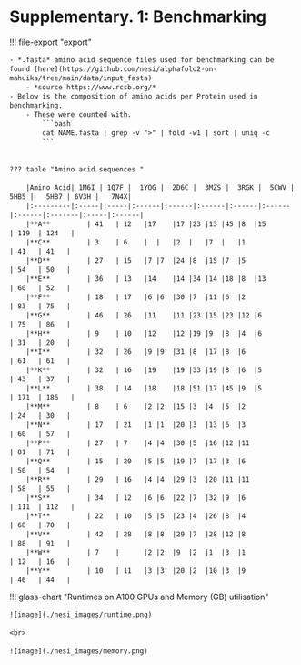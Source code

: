 # Supplementary. 1:  Benchmarking


!!! file-export "export"

    - *.fasta* amino acid sequence files used for benchmarking can be found [here](https://github.com/nesi/alphafold2-on-mahuika/tree/main/data/input_fasta)
        - *source https://www.rcsb.org/*
    - Below is the composition of amino acids per Protein used in benchmarking. 
        - These were counted with.
            ```bash
            cat NAME.fasta | grep -v ">" | fold -w1 | sort | uniq -c
            ```


    ??? table "Amino acid sequences "
    
        |Amino Acid| 1M6I | 1Q7F |	1YOG |	2D6C |	3MZS |	3RGK |	5CWV |	5HB5 |	 5HB7 |	6V3H |	 7N4X|
        |:---------|:-----|:-----|:------|:------|:------|:------|:------|:------|:-------|:-----|:------|
        |**A**	       | 41	  | 12	 |17	|17	|23	|13	|45	|8	|15	                              | 119	 | 124   |
        |**C**	       | 3	  | 6	 |	|	|2	|	|7	|	|1	                              | 41	 | 41   |
        |**D**	       | 27	  | 15	 |7	|7	|24	|8	|15	|7	|5	                              | 54	 | 50   |
        |**E**	       | 36	  | 13	 |14	|14	|34	|14	|18	|8	|13	                              | 60	 | 52   |
        |**F**	       | 18	  | 17	 |6	|6	|30	|7	|11	|6	|2	                              | 83	 | 75   |
        |**G**	       | 46	  | 26	 |11	|11	|23	|15	|23	|12	|6	                              | 75	 | 86   |
        |**H**	       | 9	  | 10	 |12	|12	|19	|9	|8	|4	|6	                              | 31	 | 20   |
        |**I**	       | 32	  | 26	 |9	|9	|31	|8	|17	|8	|6	                              | 61	 | 61   |
        |**K**	       | 32	  | 16	 |19	|19	|33	|19	|8	|6	|5	                              | 43	 | 37   |
        |**L**	       | 38	  | 14	 |18	|18	|51	|17	|45	|9	|5	                              | 171	 | 186   |
        |**M**	       | 8	  | 6	 |2	|2	|15	|3	|4	|5	|2	                              | 24	 | 30   |
        |**N**	       | 17	  | 21	 |1	|1	|20	|3	|13	|6	|3	                              | 60	 | 57   |
        |**P**	       | 27	  | 7	 |4	|4	|30	|5	|16	|12	|11	                              | 81	 | 71   |
        |**Q**	       | 15	  | 20	 |5	|5	|19	|7	|17	|3	|6	                              | 50	 | 54   |
        |**R**	       | 29	  | 16	 |4	|4	|29	|3	|20	|11	|11	                              | 58	 | 55   |
        |**S**	       | 34	  | 12	 |6	|6	|22	|7	|32	|9	|6	                              | 111	 | 112   |
        |**T**	       | 22	  | 10	 |5	|5	|23	|4	|26	|8	|4	                              | 68	 | 70   |
        |**V**	       | 42	  | 28	 |8	|8	|29	|7	|28	|12	|8	                              | 88	 | 91   |
        |**W**	       | 7	  | 	 |2	|2	|9	|2	|1	|3	|1	                              | 12	 | 16   |
        |**Y**	       | 10	  | 11	 |3	|3	|20	|2	|10	|3	|9	                              | 46	 | 44   |
    

!!! glass-chart "Runtimes on A100 GPUs and Memory (GB) utilisation"

    ![image](./nesi_images/runtime.png)

    <br>

    ![image](./nesi_images/memory.png)
